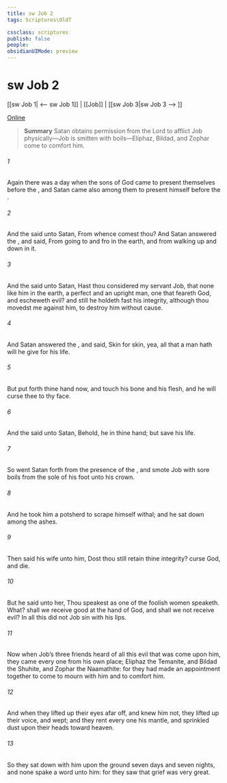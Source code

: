```yaml
---
title: sw Job 2
tags: Scriptures\OldT

cssclass: scriptures
publish: false
people:
obsidianUIMode: preview
---
```


# sw Job 2
[[sw Job 1| <-- sw Job 1]] | [[Job]] | [[sw Job 3|sw Job 3 --> ]]

[Online](https://churchofjesuschrist.org/study/scriptures/ot/job/2?lang=eng)

> __Summary__
Satan obtains permission from the Lord to afflict Job physically—Job is smitten with boils—Eliphaz, Bildad, and Zophar come to comfort him.

###### 1 
Again there was a day when the sons of God came to present themselves before the , and Satan came also among them to present himself before the .

###### 2 
And the  said unto Satan, From whence comest thou? And Satan answered the , and said, From going to and fro in the earth, and from walking up and down in it.

###### 3 
And the  said unto Satan, Hast thou considered my servant Job, that  none like him in the earth, a perfect and an upright man, one that feareth God, and escheweth evil? and still he holdeth fast his integrity, although thou movedst me against him, to destroy him without cause.

###### 4 
And Satan answered the , and said, Skin for skin, yea, all that a man hath will he give for his life.

###### 5 
But put forth thine hand now, and touch his bone and his flesh, and he will curse thee to thy face.

###### 6 
And the  said unto Satan, Behold, he  in thine hand; but save his life.

###### 7 
So went Satan forth from the presence of the , and smote Job with sore boils from the sole of his foot unto his crown.

###### 8 
And he took him a potsherd to scrape himself withal; and he sat down among the ashes.

###### 9 
Then said his wife unto him, Dost thou still retain thine integrity? curse God, and die.

###### 10 
But he said unto her, Thou speakest as one of the foolish women speaketh. What? shall we receive good at the hand of God, and shall we not receive evil? In all this did not Job sin with his lips.

###### 11 
Now when Job’s three friends heard of all this evil that was come upon him, they came every one from his own place; Eliphaz the Temanite, and Bildad the Shuhite, and Zophar the Naamathite: for they had made an appointment together to come to mourn with him and to comfort him.

###### 12 
And when they lifted up their eyes afar off, and knew him not, they lifted up their voice, and wept; and they rent every one his mantle, and sprinkled dust upon their heads toward heaven.

###### 13 
So they sat down with him upon the ground seven days and seven nights, and none spake a word unto him: for they saw that  grief was very great.

